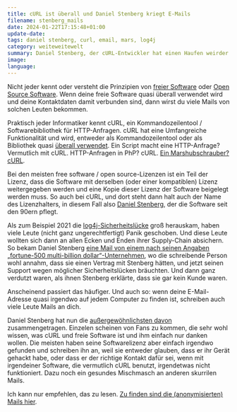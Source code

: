 ```yaml
---
title: cURL ist überall und Daniel Stenberg kriegt E-Mails
filename: stenberg_mails
date: 2024-01-22T17:15:48+01:00
update-date:
tags: daniel stenberg, curl, email, mars, log4j
category: weiteweitewelt
summary: Daniel Stenberg, der cURL-Entwickler hat einen Haufen weirder Mails veröffentlicht, die er über die Jahre bekommen hat.
image:
language:
---
```


Nicht jeder kennt oder versteht die Prinzipien von [freier Software](https://de.wikipedia.org/wiki/Freie_Software) oder [Open Source Software](https://de.wikipedia.org/wiki/Open_Source). Wenn deine freie Software quasi überall verwendet wird und deine Kontaktdaten damit verbunden sind, dann wirst du viele Mails von solchen Leuten bekommen.

Praktisch jeder Informatiker kennt cURL, ein Kommandozeilentool / Softwarebibliothek für HTTP-Anfragen. cURL hat eine Umfangreiche Funktionalität und wird, entweder als Kommandozeilentool oder als Bibliothek quasi [überall verwendet](https://daniel.haxx.se/blog/2021/12/03/why-curl-is-used-everywhere-even-on-mars/). Ein Script macht eine HTTP-Anfrage? Vermutlich mit cURL. HTTP-Anfragen in PhP? cURL. [Ein Marshubschrauber? cURL](https://daniel.haxx.se/blog/2021/04/19/mars-2020-helicopter-contributor/).

Bei den meisten free software / open source-Lizenzen ist ein Teil der Lizenz, dass die Software mit derselben (oder einer kompatiblen) Lizenz weitergegeben werden und eine Kopie dieser Lizenz der Software beigelegt werden muss. So auch bei cURL, und dort steht dann halt auch der Name des Lizenzhalters, in diesem Fall also [Daniel Stenberg](https://daniel.haxx.se/), der die Software seit den 90ern pflegt.

Als zum Beispiel 2021 die [log4j-Sicherheitslücke](/blogposts/log4j) groß herauskam, haben viele Leute (nicht ganz ungerechtfertigt) Panik geschoben. Und diese Leute wollten sich dann an allen Ecken und Enden ihrer Supply-Chain absichern. So bekam Daniel Stenberg [eine Mail von einem nach seinen Angaben „fortune-500 multi-billion dollar“-Unternehmen](https://daniel.haxx.se/blog/2022/01/24/logj4-security-inquiry-response-required/), wo die schreibende Person wohl annahm, dass sie einen Vertrag mit Stenberg hätten, und jetzt seinen Support wegen möglicher Sicherheitslücken bräuchten. Und dann ganz verdutzt waren, als ihnen Stenberg erklärte, dass sie gar kein Kunde waren.

Anscheinend passiert das häufiger. Und auch so: wenn deine E-Mail-Adresse quasi irgendwo auf jedem Computer zu finden ist, schreiben auch viele Leute Mails an dich.

Daniel Stenberg hat nun die [außergewöhnlichsten davon](https://daniel.haxx.se/blog/2024/01/12/emails-i-received-the-collection/) zusammengetragen. Einzelen scheinen von Fans zu kommen, die sehr wohl wissen, was cURL und freie Software ist und ihm einfach nur danken wollen. Die meisten haben seine Softwarelizenz aber einfach irgendwo gefunden und schreiben ihn an, weil sie entweder glauben, dass er ihr Gerät gehackt habe, oder dass er der richtige Kontakt dafür sei, wenn mit irgendeiner Software, die vermutlich cURL benutzt, irgendetwas nicht funktioniert. Dazu noch ein gesundes Mischmasch an anderen skurrilen Mails.

Ich kann nur empfehlen, das zu lesen. [Zu finden sind die (anonymisierten) Mails hier](https://bagder.github.io/emails/).
